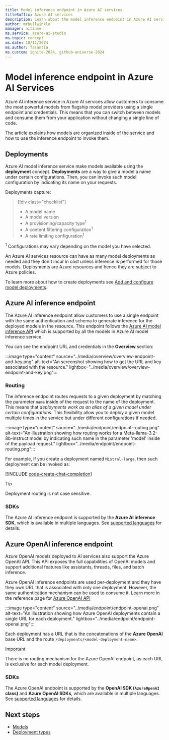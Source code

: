 ```yaml
---
title: Model inference endpoint in Azure AI services
titleSuffix: Azure AI services
description: Learn about the model inference endpoint in Azure AI services
author: mrbullwinkle
manager: nitinme
ms.service: azure-ai-studio
ms.topic: concept
ms.date: 10/11/2024
ms.author: fasantia
ms.custom: ignite-2024, github-universe-2024
---
```


# Model inference endpoint in Azure AI Services

Azure AI inference service in Azure AI services allow customers to consume the most powerful models from flagship model providers using a single endpoint and credentials. This means that you can switch between models and consume them from your application without changing a single line of code.

The article explains how models are organized inside of the service and how to use the inference endpoint to invoke them.

## Deployments

Azure AI model inference service make models available using the **deployment** concept. **Deployments** are a way to give a model a name under certain configurations. Then, you can invoke such model configuration by indicating its name on your requests.

Deployments capture:

> [!div class="checklist"]
> * A model name
> * A model version
> * A provisioning/capacity type<sup>1</sup>
> * A content filtering configuration<sup>1</sup>
> * A rate limiting configuration<sup>1</sup>

<sup>1</sup> Configurations may vary depending on the model you have selected.

An Azure AI services resource can have as many model deployments as needed and they don't incur in cost unless inference is performed for those models. Deployments are Azure resources and hence they are subject to Azure policies.

To learn more about how to create deployments see [Add and configure model deployments](../how-to/create-model-deployments.md).

## Azure AI inference endpoint

The Azure AI inference endpoint allow customers to use a single endpoint with the same authentication and schema to generate inference for the deployed models in the resource. This endpoint follows the [Azure AI model inference API](../../reference/reference-model-inference-api.md) which is supported by all the models in Azure AI model inference service.

You can see the endpoint URL and credentials in the **Overview** section:

:::image type="content" source="../media/overview/overview-endpoint-and-key.png" alt-text="An screenshot showing how to get the URL and key associated with the resource." lightbox="../media/overview/overview-endpoint-and-key.png":::

### Routing

The inference endpoint routes requests to a given deployment by matching the parameter `name` inside of the request to the name of the deployment. This means that *deployments work as an alias of a given model under certain configurations*. This flexibility allow you to deploy a given model multiple times in the service but under different configurations if needed.

:::image type="content" source="../media/endpoint/endpoint-routing.png" alt-text="An illustration showing how routing works for a Meta-llama-3.2-8b-instruct model by indicating such name in the parameter 'model' inside of the payload request." lightbox="../media/endpoint/endpoint-routing.png":::

For example, if you create a deployment named `Mistral-large`, then such deployment can be invoked as:

[!INCLUDE [code-create-chat-completion](../../includes/code-create-chat-completion.md)]

> [!TIP]
> Deployment routing is not case sensitive.

### SDKs

The Azure AI inference endpoint is supported by the **Azure AI inference SDK**, which is available in multiple languages. See [supported languages](../supported-languages.md) for details.

## Azure OpenAI inference endpoint

Azure OpenAI models deployed to AI services also support the Azure OpenAI API. This API exposes the full capabilities of OpenAI models and support additional features like assistants, threads, files, and batch inference.

Azure OpenAI inference endpoints are used per-deployment and they have they own URL that is associated with only one deployment. However, the same authentication mechanism can be used to consume it. Learn more in the reference page for [Azure OpenAI API](../../openai/reference.md)

:::image type="content" source="../media/endpoint/endpoint-openai.png" alt-text="An illustration showing how Azure OpenAI deployments contain a single URL for each deployment." lightbox="../media/endpoint/endpoint-openai.png":::

Each deployment has a URL that is the concatenations of the **Azure OpenAI** base URL and the route `/deployments/<model-deployment-name>`.

> [!IMPORTANT]
> There is no routing mechanism for the Azure OpenAI endpoint, as each URL is exclusive for each model deployment.

### SDKs

The Azure OpenAI endpoint is supported by the **OpenAI SDK (`AzureOpenAI` class)** and **Azure OpenAI SDKs**, which are available in multiple languages. See [supported languages](../supported-languages.md) for details. 


## Next steps

- [Models](models.md)
- [Deployment types](deployment-types.md)